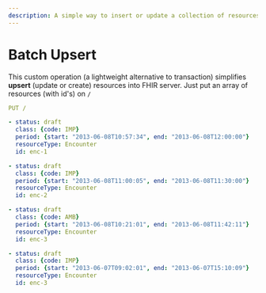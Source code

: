```yaml
---
description: A simple way to insert or update a collection of resources
---
```


# Batch Upsert

This custom operation \(a lightweight alternative to transaction\) simplifies  **upsert**  \(update or create\) resources into FHIR server. Just put an array of resources \(with id's\)  on `/`

```yaml
PUT /

- status: draft
  class: {code: IMP}
  period: {start: "2013-06-08T10:57:34", end: "2013-06-08T12:00:00"}
  resourceType: Encounter
  id: enc-1

- status: draft
  class: {code: IMP}
  period: {start: "2013-06-08T11:00:05", end: "2013-06-08T11:30:00"}
  resourceType: Encounter
  id: enc-2

- status: draft
  class: {code: AMB}
  period: {start: "2013-06-08T10:21:01", end: "2013-06-08T11:42:11"}
  resourceType: Encounter
  id: enc-3

- status: draft
  class: {code: IMP}
  period: {start: "2013-06-07T09:02:01", end: "2013-06-07T15:10:09"}
  resourceType: Encounter
  id: enc-3
```

